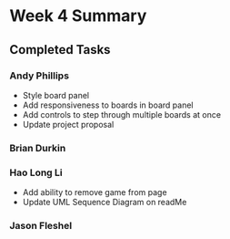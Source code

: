 # Week 4 Summary

## Completed Tasks

### Andy Phillips
* Style board panel
* Add responsiveness to boards in board panel
* Add controls to step through multiple boards at once
* Update project proposal

### Brian Durkin

### Hao Long Li
* Add ability to remove game from page
* Update UML Sequence Diagram on readMe

### Jason Fleshel
